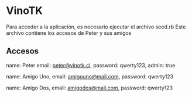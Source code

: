 # VinoTK
Para acceder a la aplicación, es necesario ejecutar el archivo seed.rb
Este archivo contiene los accesos de Peter y sus amigos

## Accesos

name: Peter
email: peter@vinotk.cl,
password: qwerty123,
admin: true

name: Amigo Uno,
email: amigouno@mail.com,
password: qwerty123

name: Amigo Dos,
email: amigodos@mail.com,
password: qwerty123
